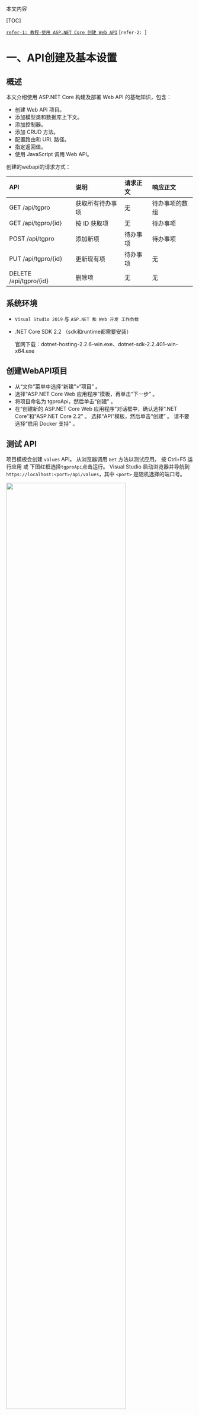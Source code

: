 本文内容

[TOC]

[`refer-1: 教程-使用 ASP.NET Core 创建 Web API`](https://docs.microsoft.com/zh-cn/aspnet/core/tutorials/first-web-api?view=aspnetcore-2.1&tabs=visual-studio)
[`refer-2: `]

# 一、API创建及基本设置

## 概述

本文介绍使用 ASP.NET Core 构建及部署 Web API 的基础知识，包含：

- 创建 Web API 项目。
- 添加模型类和数据库上下文。
- 添加控制器。
- 添加 CRUD 方法。
- 配置路由和 URL 路径。
- 指定返回值。
- 使用 JavaScript 调用 Web API。

创建的webapi的请求方式：

| API                    | 说明             | 请求正文 | 响应正文       |
| :--------------------- | :--------------- | :------- | :------------- |
| GET /api/tgpro         | 获取所有待办事项 | 无       | 待办事项的数组 |
| GET /api/tgpro/{id}    | 按 ID 获取项     | 无       | 待办事项       |
| POST /api/tgpro        | 添加新项         | 待办事项 | 待办事项       |
| PUT /api/tgpro/{id}    | 更新现有项       | 待办事项 | 无             |
| DELETE /api/tgpro/{id} | 删除项           | 无       | 无             |



## 系统环境

- `Visual Studio 2019` 与 `ASP.NET 和 Web 开发 工作负载`

- .NET Core SDK 2.2 （sdk和runtime都需要安装）

  官网下载：dotnet-hosting-2.2.6-win.exe、dotnet-sdk-2.2.401-win-x64.exe

## 创建WebAPI项目

- 从“文件”菜单中选择“新建”>“项目” 。
- 选择“ASP.NET Core Web 应用程序”模板，再单击“下一步” 。
- 将项目命名为 tgproApi，然后单击“创建” 。
- 在“创建新的 ASP.NET Core Web 应用程序”对话框中，确认选择“.NET Core”和“ASP.NET Core 2.2” 。 选择“API”模板，然后单击“创建” 。 请不要选择“启用 Docker 支持” 。

## 测试 API

项目模板会创建 `values` API。 从浏览器调用 `Get` 方法以测试应用。
按 Ctrl+F5 运行应用 或 下图红框选择`tgproApi`点击运行。 Visual Studio 启动浏览器并导航到 `https://localhost:<port>/api/values`，其中 `<port>` 是随机选择的端口号。

<div align=left><img src='./img/1.png' width=80%>&nbsp&nbsp <img src='./img/1-1.png', width=80%></div>

## 添加模型类

- 在“解决方案资源管理器” 中，右键单击项目。 选择“添加” > “新建文件夹” 。 将文件夹命名为“Models” 。

- 右键单击“Models” 文件夹，然后选择“添加” > “类” 。 将类命名为 `tgproItem`，然后选择“添加” 。

- 代码如下：

  ```
  using System;
  using System.Collections.Generic;
  using System.Linq;
  using System.Threading.Tasks;
  
  namespace tgproApi.Models
  {
      public class tgproItem
      {
          // Data: 上行传输数据，对应接口id=1, 下行控制数据皆为null: 
          public long Id { get; set; }
          public string Time_domain { get; set; }
          public string Time_envelop { get; set; }
          public string Freq_domain { get; set; }
          public long Freq_xlim_min { get; set; }
          public long Freq_xlim_max { get; set; }
          public string Unbalance { get; set; }
          public long Unbalance_xlim_min { get; set; }
          public long Unbalance_xlim_max { get; set; }
          public string Frequency_rpm { get; set; }
          public string Ub_recom_case { get; set; }
          // control：下行控制流数据，对应接口id=2, 上行数据皆为null
          public long Index_cnc { get; set; }
          public long Index_trial { get; set; }   
          // 0: initial, 1: 0 degree,  2: 180 degree, 3: 90 degree
      }
  }
  ```

  `Id` 属性用作关系数据库中的唯一键。
  模型类可位于项目的任意位置，但按照惯例会使用 Models 文件夹。

## 添加数据库上下文

数据库上下文是为数据模型协调 Entity Framework 功能的主类 。 此类由`Microsoft.EntityFrameworkCore.DbContext` 类派生而来。

- 右键单击“Models” 文件夹，然后选择“添加” > “类” 。 将类命名为 `tgproContext`，然后单击“添加” 。

- 代码如下：

  ```
  using System;
  using System.Collections.Generic;
  using System.Linq;
  using System.Threading.Tasks;
  using Microsoft.EntityFrameworkCore;
  
  namespace tgproApi.Models
  {
      public class tgproContext : DbContext
      {
          public tgproContext(DbContextOptions<tgproContext> options) : base(options)
          {
          }
          
          public DbSet<tgproItem> tgproItems { get; set; }
      }
  }
  ```

## 注册数据库上下文及跨域请求配置

在 ASP.NET Core 中，服务（如数据库上下文）必须向依赖关系注入 (DI)容器进行注册。 该容器向控制器提供服务。

- 将数据库上下文添加到 DI 容器

- 指定数据库上下文将使用内存中数据库

- 配置跨域请求服务，使用命名的策略和中间件的 CORS （同时需在控制器启用CORS应用到定义的API方法）

- 代码如下：

  ```
  using System;
  using System.Collections.Generic;
  using System.Linq;
  using System.Threading.Tasks;
  using Microsoft.AspNetCore.Builder;
  using Microsoft.AspNetCore.Hosting;
  using Microsoft.AspNetCore.HttpsPolicy;
  using Microsoft.AspNetCore.Mvc;
  using Microsoft.Extensions.Configuration;
  using Microsoft.Extensions.DependencyInjection;
  using Microsoft.Extensions.Logging;
  using Microsoft.Extensions.Options;
  using tgproApi.Models;
  using Microsoft.EntityFrameworkCore;
  
  namespace tgproApi
  {
      public class Startup
      {
          public Startup(IConfiguration configuration)
          {
              Configuration = configuration;
          }
  
          public IConfiguration Configuration { get; }
  
          // This method gets called by the runtime. Use this method to add services to the container.
          public void ConfigureServices(IServiceCollection services)
          {
              // 配置跨域 start
              services.AddCors(options =>
              {
                  options.AddPolicy("any", builder =>
                  {
                      builder.AllowAnyOrigin()        // 允许任何来源的主机访问
                      .AllowAnyMethod()
                      .AllowAnyHeader()
                      .AllowCredentials();            // 指定处理 cookie (目前还不知道有什么用)
                  });
              });
              // 配置跨域 end
  
              // 注册InmemoryDatabase 服务 start
              services.AddDbContext<tgproContext>(opt => opt.UseInMemoryDatabase("DataList"));
              // 注册 InmemoryDatabase 服务  end
              services.AddMvc().SetCompatibilityVersion(CompatibilityVersion.Version_2_2);
          }
  
          // This method gets called by the runtime. Use this method to configure the HTTP request pipeline.
          public void Configure(IApplicationBuilder app, IHostingEnvironment env)
          {
              if (env.IsDevelopment())
              {
                  app.UseDeveloperExceptionPage();
              }
              else
              {
                  // The default HSTS value is 30 days. You may want to change this for production scenarios, see https://aka.ms/aspnetcore-hsts.
                  app.UseHsts();
              }
  
              // 使用跨域 start  UseCors 必须在UseMvc 之前调用
              app.UseCors("any");
              // 使用跨域 end
  
              //app.UseHttpsRedirection();       // 需要注释掉，不注释掉的话会重定向 https，不需要安全验证 用 http即可
              app.UseMvc();
          }
      }
  }
  ```

## 添加控制器并定义方法

- 右键单击 Controllers 文件夹。

- 选择“添加”>“新项” 。

- 在“添加新项”对话框中，选择“API 控制器类” (`API Contriller Class`)模板 。

- 将类命名为 tgproController，然后选择“添加” 。

- 方法定义及跨域策略启用代码如下：

  ```
  using System;
  using System.Collections.Generic;
  using System.Linq;
  using System.Threading.Tasks;
  using tgproApi.Models;
  using Microsoft.AspNetCore.Cors;
  using Microsoft.EntityFrameworkCore;
  using Microsoft.AspNetCore.Mvc;         // using 后 controller才能继承 ControllerBase
  
  namespace tgproApi.Controllers
  {
      // Controller 设置方法跨域 start
      [EnableCors("any")]
      // Controller 设置方法跨域 end
  
      // 设置路由 start
      [Route("api/[controller]")]
      [ApiController]
      // 设置路由 end
      public class tgproController : ControllerBase
      {
          private readonly tgproContext _context;
  
          public tgproController(tgproContext context)
          {
              _context = context;
  
              if (_context.tgproItems.Count() == 0)
              {
                  // Create a new TodoItem if collection is empty,which means you can't delete all TodoItems.
                  _context.tgproItems.Add(new tgproItem { update_status = 0 , Api_type = "data_flow"});
                  _context.tgproItems.Add(new tgproItem { Api_type = "control_flow" });
                  _context.SaveChanges();
              }
          }
  
          // Get:api/tgpro
          [HttpGet]
          public async Task<ActionResult<IEnumerable<tgproItem>>> GettgproItems()
          {
              return await _context.tgproItems.ToListAsync();
          }
  
          // Get: api/tgpro/5
          [HttpGet("{id}")]
          public async Task<ActionResult<tgproItem>> GettgproItem(long id)
          {
              var tgproItem = await _context.tgproItems.FindAsync(id);
              if (tgproItem == null)
              {
                  return NotFound();
              }
              return tgproItem;
          }
  
          // POST: api/tgpro
          [HttpPost]
          public async Task<ActionResult<tgproItem>> PosttgproItem(tgproItem item)
          {
              _context.tgproItems.Add(item);
              await _context.SaveChangesAsync();
              return CreatedAtAction(nameof(tgproItem), new { id = item.Id }, item);
          }
  
          // PUT: api/tgpro/5
          [HttpPut("{id}")]
          public async Task<IActionResult> PuttgproItem(long id, tgproItem item)
          {
              if (id != item.Id)
              {
                  return BadRequest();
              }
              _context.Entry(item).State = EntityState.Modified;
              await _context.SaveChangesAsync();
              return NoContent();
          }
  
          // DELETE: api/tgpro/5
          [HttpDelete("{id}")]
          public async Task<IActionResult> DeletetgproItem(long id)
          {
              var tgproItem = await _context.tgproItems.FindAsync(id);
  
              if (tgproItem == null)
              {
                  return NotFound();
              }
              _context.tgproItems.Remove(tgproItem);
              await _context.SaveChangesAsync();
              return NoContent();
          }
      }
  }
  ```

## jQuery测试：使用ajax函数调用接口(后续补代码)

抽空补

# 二、启动webapi方式对比

通过vs启动webapi有几种不同方式，可以通过本地项目启动，也可以通过IIS Express启动，还可以将webapi部署至IIS服务器启动。

- 若ip属于自动获取的ip，ip变更之后设置了固定ip地址的地方需要相应地更改

## 1）设置本机项目启动，并 localhost:port 访问为  ip:port 访问

- 如下图，1处右键，在弹出界面2处选择`调试`, 在4处选择 `tgpro` 和 `项目`， 更改3处的`localhost`为本机`ip`, 保存

  <div align=center><img src='./img/3.png' width=80%></div>

- 也可追加localhost访问，在应用URL中添加`http://localhost:5000;`,即可localhost访问，也可ip访问，如下：

  ```
  "applicationUrl": "https://192.168.1.17:5001;http://192.168.1.17:5000;http://localhost:5000;"
  ```

  <div align=center><img src='./img/111.png' width=80%> </div>

- 运行程序，弹出界面如下图上，监听的地址已经由 `localhost`变更为 `本机ip`；同时`launchSettings.json`文件中的`tgproApi`的`applicationUrl`也相应地变更为`本机ip`

  注: 1)  运行程序要选择下图下中最上方的`tgproApi`，而不是选择 `IIS Express`

  ​      2) `API`连接必须先<font color=coral>启动`tgpro`项目</font>（部署到服务器后不用启动项目即可连接`API`） 

  <div align=center><img src='./img/4.png' width=80%>  <img src='./img/4-1.png' width=80%></div>

  在浏览器中输入`http://192.168.1.17:5000/api/tgpro`, 内容如下图

  <div align=center><img src='./img/4-2.png' width=80%></div>

## 2）设置IIS Express启动，且允许ip地址访问

<font color=coral>IIS Exress默认只支持localhost访问，不支持ip访问</font>
项目属性界面默认设置如下图：

<div align=center><img src='./img/8.png' width=90%> </div>

点击1处启动程序，运行结果如下图所示，启用了ssl，且只能用localhost访问，ip访问失败（IIS Express默认只支持localhost访问）：

<div align=center><img src='./img/8-1.png' width=80%> </div>

查看`~\.vs\dataflowApi\config`中对`applicationhost.config`中的`<site>`绑定信息，如下：

```
<bindings>
    <binding protocol="http" bindingInformation="*:54325:localhost" />
    <binding protocol="https" bindingInformation="*:44302:localhost" />
</bindings>
```

更改3处localhost为ip地址如192.168.1.17，运行结果如下图，说明IIS Express设置ip访问不能仅仅在这里替换（注：此时若再替换回localhost，点击IIS Express启动程序，仍会出现下图错误，需重启程序后才能正常访问）：

<div align=center><img src='./img/8-2.png' width=35%> </div>

下面讨论如何设置IIS Express实现ip访问。`~\.vs\dataflowApi\config`中对`applicationhost.config`进行设置。
	1）首先取消掉SSL, 只采用 http 访问，运行后访问端口就不再是上文途中的 `44302`(https对应端口), 而是`54325`(http对应端口)。对应地，`launchSettings.json`文件中的`sslport`更新为了`0："sslPort": 0`；`~\.vs\dataflowApi\config`中对`applicationhost.config`中的`<site>`绑定信息变更为如下所示：

```
<bindings>
	<binding protocol="http" bindingInformation="*:54325:localhost" />
</bindings>
```

​	2）更改`~\.vs\dataflowApi\config`中对`applicationhost.config`中`<bindings>`内容再追加一条ip设置的bingding,如下（更改`applicationhost.config`文件，vs中的`launchSettings.json`中的信息不变）。此时直接`IIS Express`启动仍会出现“无法连接到web服务器”的错误，原因（下文有介绍）在于<font color=coral>`IIS Express`绑定了`IP`访问属于需要管理员权限的特例之一</font>。关闭vs后重新以<font color=coral>管理员身份打开并启动</font>>，结果如下图所示：

```
<bindings>
    <binding protocol="http" bindingInformation="*:54325:localhost" />
    <binding protocol="http" bindingInformation="*:54325:192.168.1.17" />	<!-- 改为自己的ip -->
</bindings>
```

<div align=center><img src='./img/8-3.png' width=90%></div>



## 3）API发布及IIS服务器部署

- IIS服务器部署后，网站一直处于静默启动状态，不需要每次启动程序运行(IIS Express需要每次以管理员身份启动程序)，若关闭网站，需在IIS管理器建立的站点主页关闭或重启。
- `webapi`接口内容写好后，右键解决方案，调试界面的 `启用SSL`勾选掉，不采用https协议，http即可；

<div align=center><img src='./img/10-1.png' width=80%></div>

- 发布WebApi

  右键解决方案，选择 `发布`， 如图下图左，点击`发布`， 弹出图右界面，选择 `文件系统`， 目标位置为发布的地址，可以本地自行设置路径如`E:\publish`，点击`下一页`, 设置目标框架`netcoreapp2.2`， 目标运行时为`可移植`， 点击 `保存`，直接`发布`即可。

  <div align=center><img src='./img/7-9.png' width=45%> <img src='./img/7-10.png' width=45%></div>

  或者，本地新建好待发布的路径，以`dotnet pulish ...`命令发布, 详细发布命令的参数及命令如下图所示：

  - ` dotnet publish [选项] <PROJECT>`

    - ` -o, --output <OUTPUT_DIR> `            要放置已发布项目的输出目录
    -  `-f, --framework <FRAMEWORK>`           要发布的目标框架。必须在项目文件中指定目标框架
    - `-c, --configuration <CONFIGURATION> `  要发布的配置。大多数项目的默认值是 "Debug"

  - `command: `

    `dotnet publish -o E:\publish -f netcoreapp2.2 -c Release D:\dataflowApi\dataflowApi.sln`

  <div align=center><img src='./img/10-2.png' width=100%> </div>

- IIS部署

  控制面板\系统和安全\管理工具  --> 双击`Internet Information Services (IIS)管理器`

  - 查看 `模块` 中是否存在 `AspNetCoreModuleV2`和 `AspNetCoreModuleV`, 没有的话说明环境未安装好，需要自行安装

  - 如下图，右键红框，选择  添加网站

    <div align=center><img src='./img/7-2.png' width=70%> </div>

  - 弹出界面，如下图，网站名称自拟，<font color=coral>物理路径选择 发布路径</font>, IP可以不填(以本机ip访问)，端口不适用默认端口，自己设置如`6666`； 

    <div align=center><img src='./img/7-3.png' width=50%></div>

    (这一步可省略，但还是建议设置以获得对publish目录的访问权限) 点击 `测试设置` 如下图左图，`授权`最好设置获得对物理路径的访问权限, 设置如下图右图，设置特殊用户，弹出界面中设置PC的账户和密码，再回看`测试设置`是否具有访问权限， 设置ok后点击`确定`

    <div align=center><img src='./img/7-4.png' width=50%><img src='./img/7-5.png' width=44%> </div>

    设置好的站点如图所示

    <div align=center><img src='./img/7-6.png' width=70%></div>

  - 点击 `应用程序池`， 如下图，选中新建的站点并点击基本设置，设置 `.NET CLR版本`为 <font color=coral>无托管代码</font>, 确定

    <div align=center><img src='./img/7-7.png' width=70%></div>


### **!! key !!**  解决IIS无法识别PUT和DELETE接口方法的问题

[`refer1: <让IIS7和IIS6识别PUT和DELETE请求>`](https://www.cnblogs.com/gudi/p/6721704.html))
[`refer2: <Asp.Net Core IIS发布后PUT、DELETE请求错误405.0 - Method Not Allowed 因为使用了无效方法(HTTP 谓词)>`](https://blog.csdn.net/zyh444/article/details/82886864)

​	`webapi`在IIS服务器部署好之后，测试定义的四种接口方法`GET POST PUT DELETE`,发现只有`GET POST`两种方法有效，`PUT DELETE`两种方法无效，网上查询后才知道<font color=coral>目前`IIS`配置默认不支持`PUT`和`DELETE`的谓词</font>, 详细分析可以参考 refer1 个 refer2 两篇博文, 解决方案也都有陈述。
​	本文采用的解决方法如下：

 - 修改 发布后的 `web.config`文件，去除`WebDAVModule`，代码如下，然后`IIS`管理器站点重新启动（IIS部署后网站的停止/重新启动都需要在IIS管理器中实现）：

   ```
       <modules runAllManagedModulesForAllRequests="true">  
         <remove name="WebDAVModule" />  
       </modules>  
   ```

   `web.config`文件完整代码如下，<!-- remove webdev ：start -->和<!-- remove webdev : end -->之间是添加的代码：

   ```
   <?xml version="1.0" encoding="utf-8"?>
   <configuration>
     <location path="." inheritInChildApplications="false">
       <system.webServer>
   	  <!-- remove webdev ：start -->
   	  <modules runAllManagedModulesForAllRequests="true">  
           <remove name="WebDAVModule" />  
         </modules>  
   	  <!-- remove webdev : end -->
         <handlers>
           <add name="aspNetCore" path="*" verb="*" modules="AspNetCoreModuleV2" resourceType="Unspecified" />
         </handlers>
         <aspNetCore processPath="dotnet" arguments=".\dataflowApi.dll" stdoutLogEnabled="false" stdoutLogFile=".\logs\stdout" hostingModel="InProcess" />
       </system.webServer>
     </location>
   </configuration>
   <!--ProjectGuid: 82415831-6068-4df4-ae91-d53e345bba89-->
   ```

- 重新启动站点后，测试`webapi`，可以实现`PUT`和`DELETE`方法。

# 三、IIS与IIS Express的区别

[`refer for IIS Express <IIS Express 总结>`](<https://www.cnblogs.com/xcsn/p/8232664.html>)

## IIS Express和IIS

IIS Express源于IIS 7及以上，支持IIS的核心特性，但有一些关键区别。一个重要的区别是工作进程的管理.
	在<font color=coral>IIS</font>，**Windows进程激活服务（Windows Process Activation Service【WAS】）**是<font color=coral>静默激活和停用的Web应用程序，用户没有直接控制</font>。
	在<font color=limegreen>IIS Express</font>>中，不存在WAS，<font color=limegreen>用户可完全控制应用程序的激活和停用</font>>。启动后在系统托盘中显示，已经运行的网站可以手动去启用和停止。Hostable Web Core (HWC)是一个IIS API，可用来编写独立的Web服务器，但不被WAS管理。IIS Express被设计为在HWC上的一个壳。

IIS启动和IIS Express启动程序的主要区别（详细对比见下文中表格）
1、进程模型
	IIS采用Windows Process Activation Service (WAS) 自动管理已设置的网站。启动的网站需要进入IIS管理器中建立的网站主页右侧栏 管理网站 中进行 重新启动/启动/停止 的操作，若未IIS中手动停止网站，则网站一直运行中，对于接口而言，运行中可一直传输数据；
	IIS Express由用户加载或终止网站。需vs中手动以IIS启动运行程序 或采用命令行启动，启动的网站在系统托盘中可以停止/启动；
	若要求接口一直静默运行，可以采用IIS (采用IIS Express需要vs软件或命令行启动并保持运行接口程序， IIS部署后则无需操作vs，网站处于静默运行中即可)

2、访问方式
	IIS支持本地和ip访问
	IIS Express 默认只支持本地连接，不能用ip去访问（通过修改默认配置文件实现ip访问）。
	隐藏文件目录.vs 下面 config 文件夹中的“applicationhost.config” 文件，找到<site> 将bindings\binding[@bindingInformation]端口号后方的localhost改成“*” ；*
	*测试完成后可以使用 netsh http delete urlacl url=http://*:{端口号}/ 关闭外部连接

3、权限
IIS启动需要管理员权限
IIS Express启动一般情况下不需要管理员权限

| **Area**                                  | **IIS**                                                      | **IIS Express**                                              |
| :---------------------------------------- | :----------------------------------------------------------- | :----------------------------------------------------------- |
| 发布机制                                  | 与操作系统一起发布                                           | 可独立发布，内含与WebMatrix，但可分开安装                    |
| 支持的Windows版 本                        | Windows Vista and Windows 7的特定版本，Windows Server 2003, 2008 and 2008 R2及以上的大多数操作系统 | Windows XP, Vista, Windows 7所有版本，Windows Server 2008 and 2008 R2及以上所有版本 |
| 支持的.NET Framework                      | v2.0 SP1以上                                                 | v2.0 SP1 以上或更新版本(需要.NET 4.0).                       |
| 支持的程序设计语言                        | 传统ASP, ASP.NET和PHP                                        | 传统ASP, ASP.NET和PHP                                        |
| <font color=coral>进程模型</font>         | Windows Process Activation Service (WAS) 自动管理已设置的网站 | 由用户加载或终止网站                                         |
| Hosted WebCore (或Hostable Web Core) 支持 | 支持                                                         | 支持. IIS Express已实现为HWC的上层应用.                      |
| 支持的协议                                | HTTP, FTP, WebDAV, HTTPS, 与WCF (包括基于TCP, Named Pipes和MSMQ) | HTTP, HTTPS, 与基于 HTTP的WCF                                |
| 支持非系统管理员模式                      | WAS必须以系统管理员权限运行                                  | 标准用户即可执行大多数工作.                                  |
| <font color=coral>支持多开发者</font>     | 不支持                                                       | <font color=coral>Yes</font>. 配置文件、设置、Web content都是基于每用户自己维护 |
| Visual Studio 支持                        | Yes                                                          | VS 2010 SP1以上，VS 2008 可手动配置                          |
| 运行时的扩展                              |                                                              | URL Rewrite 与FastCGI。 IIS Express已内置                    |
| 管理工具                                  | IIS Manager, appcmd.exe                                      | Appcmd.exe                                                   |
| 系统托盘                                  | None                                                         | Yes                                                          |
| 内建的IIS 模块（验证、授权、压缩等功能）  | Yes                                                          | Yes                                                          |

## IIS Express需要管理员权限的情况

IIS Express设计是为了避免需要管理员权限就能完成大部分操作的，但是个别情况下它会要需要管理员权限才能运行。这类的限制包括：

 - 绑定到了保留的端口（通常位于1024以下的端口，如80、88、443等）；
- 没有绑定localhost，而是<font color=coral>绑定了域名或其它内容</font>>；
- 使用了HTTPS，但是端口不在44300-44399范围内；
- 使用了自己的SSL证书的HTTPS

```
# IIS部分Site详细配置
<bindings>
    <!-- binding站点绑定信息  protocol有http和https两种   bindingInformation指定绑定具体信息 :8080:localhost=>:端口:主机名" -->
    <binding protocol="http" bindingInformation=":8080:localhost" />
    <!-- 同一个网站绑定多个端口 -->
    <binding protocol="http" bindingInformation=":8899:localhost" />
    <!-- 通常在IIS发布的网站 用localhost 也一定可以用127.0.01访问 但是这里不行，必须手工绑定 -->
    <binding protocol="http" bindingInformation=":8080:127.0.0.1" />
    <!-- 局域网对应的IP地址也是需要自己绑定的  局域网其他用户才能通过ip访问-->
    <binding protocol="http" bindingInformation=":8080:192.168.230.128" />
</bindings>
```

# 四、docker跨平台部署webapi

## 系统环境

- `windows`系统开发的`webapi`通过`Docker`部署到`ubuntu/CentOS`系统, 本文部署在`ubuntu`系统的`docker`下

## ubuntu系统中安装docker

-  `windows`系统中创建`webapi`， 并在`Program.cs`中添加`UseUrls("http://*:5555")`(docker中端口映射 宿主主机：docker容器 -- 51113:5555)

  ```
  using System;
  using System.Collections.Generic;
  using Microsoft.AspNetCore;
  using Microsoft.AspNetCore.Hosting;
  
  namespace demoApi
  {
      public class Program
      {
          public static void Main(string[] args)
          {
              CreateWebHostBuilder(args).Build().Run();
          }
  
          public static IWebHostBuilder CreateWebHostBuilder(string[] args) =>
              WebHost.CreateDefaultBuilder(args)
                  .UseUrls("http://*:5555")
                  .UseStartup<Startup>();
      }
  }
  ```

- 参照`《docker_tips.md》中<演示案例：demo>:` 进行`ubuntu`系统中的`.dll`测试

- ubuntu中docker镜像创建

  进入相应的文件根目录，创建`Dockerfile`文件，内容如下：

  ```
  # 基于microsoft/dotnet:latest构建Docker Image
  FROM microsoft/dotnet:latest
   
  # 进入docker中的/usr/local/src目录
  RUN cd /usr/local/src
   
  # 创建DockerWebAPI目录
  RUN mkdir DockerTgWebAPI
   
  # 设置工作路径
  WORKDIR /usr/local/src/DockerTgWebAPI
   
  # 将当前文件夹下的所有文件全部复制到工作目录
  COPY *.* ./
   
  # 向外界暴露5000端口
  EXPOSE 5000
   
  # 执行dotnet xxxx.dll命令
  CMD ["dotnet", "dockerdataflowApi.dll"]
  ```

- 创建镜像

  ```
  docker build -t dockerapi/tgdataflow .  			# 创建镜像
  ```

<div align=center><img src='./img/12.png' width=50%></div>

- 创建容器并启动接口（宿主主机的51113端口映射到容器的5555接口）

  ```
  docker run -it -p 51113:5555 --name apitg dockerapi/tgdataflow
  ```

  <div align=center><img src='./img/12-1.png' width=90%> </div>

- 测试接口

  ```
  curl http://192.168.1.85:51113/api/values
  ```

  <div align=center><img src='./img/12-2.png' width=80%> </div>

- docker中开启了`apitg`容器后，如果不主动停止，则会一直处于开启状态，同一个网段内其他主机可以访问接口。
  可以通过命令`docker ps` 查看正在运行中的容器

  <div align=center><img src='./img/12-3.png' width=90%> </div>





















































